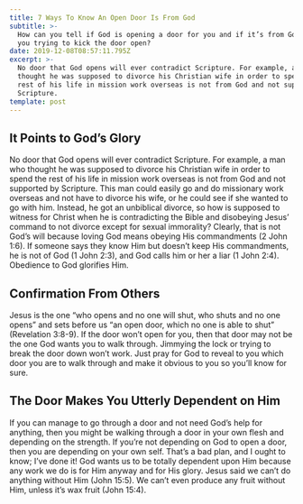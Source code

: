 ```yaml
---
title: 7 Ways To Know An Open Door Is From God
subtitle: >-
  How can you tell if God is opening a door for you and if it’s from God or only
  you trying to kick the door open?
date: 2019-12-08T08:57:11.795Z
excerpt: >-
  No door that God opens will ever contradict Scripture. For example, a man who
  thought he was supposed to divorce his Christian wife in order to spend the
  rest of his life in mission work overseas is not from God and not supported by
  Scripture.
template: post
---
```

## It Points to God’s Glory

No door that God opens will ever contradict Scripture. For example, a man who thought he was supposed to divorce his Christian wife in order to spend the rest of his life in mission work overseas is not from God and not supported by Scripture. This man could easily go and do missionary work overseas and not have to divorce his wife, or he could see if she wanted to go with him. Instead, he got an unbiblical divorce, so how is supposed to witness for Christ when he is contradicting the Bible and disobeying Jesus’ command to not divorce except for sexual immorality? Clearly, that is not God’s will because loving God means obeying His commandments (2 John 1:6). If someone says they know Him but doesn’t keep His commandments, he is not of God (1 John 2:3), and God calls him or her a liar (1 John 2:4). Obedience to God glorifies Him.

## Confirmation From Others

Jesus is the one “who opens and no one will shut, who shuts and no one opens” and sets before us “an open door, which no one is able to shut” (Revelation 3:8-9). If the door won’t open for you, then that door may not be the one God wants you to walk through. Jimmying the lock or trying to break the door down won’t work.  Just pray for God to reveal to you which door you are to walk through and make it obvious to you so you’ll know for sure.



## **The Door Makes You Utterly Dependent on Him**

If you can manage to go through a door and not need God’s help for anything, then you might be walking through a door in your own flesh and depending on the strength.  If you’re not depending on God to open a door, then you are depending on your own self.  That’s a bad plan, and I ought to know; I’ve done it!  God wants us to be totally dependent upon Him because any work we do is for Him anyway and for His glory. Jesus said we can’t do anything without Him (John 15:5).  We can’t even produce any fruit without Him, unless it’s wax fruit  (John 15:4).
